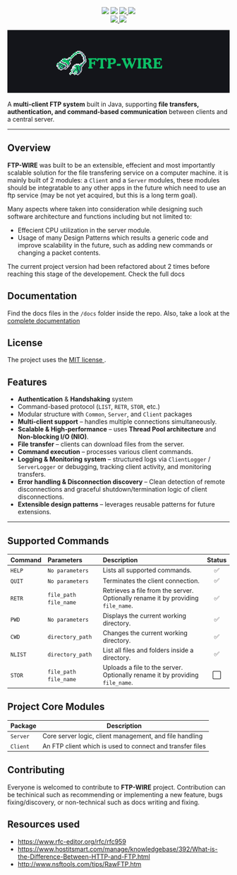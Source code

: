 <p align="center">
  <img src='https://img.shields.io/badge/Java-8%2B-blue?logo=java&logoColor=white' />
  <img src='https://img.shields.io/badge/build-passing-brightgreen' />
  <a href="https://github.com/makaty95/ftp-wire/blob/master/LICENSE">
    <img src="https://img.shields.io/badge/license-MIT-yellow" />
  </a>
  <a href="https://github.com/makaty95/ftp-wire/issues">
    <img src="https://img.shields.io/github/issues/makaty95/ftp-wire" />
  </a>
  <br>
  <a href="https://github.com/makaty95/ftp-wire/forks">
    <img src="https://img.shields.io/github/forks/makaty95/ftp-server?style=social" />
  </a>
  <img src='https://img.shields.io/github/stars/makaty95/ftp-server?style=social' />


</p>

![ftp-wire-logo](docs/docs/images/ftp-wire-logo.png)

A **multi-client FTP system** built in Java, supporting **file transfers, authentication, and command-based communication** between clients and a central server.

---

## Overview
**FTP-WIRE** was built to be an extensible, effecient and most importantly scalable solution for the file transfering service on a computer machine. it is mainly built of 2 modules: a `Client` and a `Server` modules, these modules should be integratable to any other apps in the future which need to use an ftp service (may be not yet acquired, but this is a long term goal).

Many aspects where taken into consideration while designing such software architecture and functions including but not limited to:

- Effecient CPU utilization in the server module.
- Usage of many Design Patterns which results a generic code and improve scalability in the future, such as adding new commands or changing a
  packet contents.

The current project version had been refactored about 2 times before reaching this stage of the developement.
Check the full docs

## Documentation
Find the docs files in the `/docs` folder inside the repo.
Also, take a look at the <a href="https://makaty95.github.io/ftp-wire/" target="_blank">complete documentation</a> 

## License
The project uses the <a href="https://en.wikipedia.org/wiki/MIT_License" target="_blank"> MIT license </a>.


## Features
- **Authentication** & **Handshaking** system
- Command-based protocol (`LIST`, `RETR`, `STOR`, etc.)
- Modular structure with `Common`, `Server`, and `Client` packages
- **Multi-client support** – handles multiple connections simultaneously.
- **Scalable & High-performance** – uses **Thread Pool architecture** and **Non-blocking I/O (NIO)**.
- **File transfer** – clients can download files from the server.
- **Command execution** – processes various client commands.
- **Logging & Monitoring system** – structured logs via `ClientLogger` / `ServerLogger` or debugging, tracking client activity, and monitoring transfers.
- **Error handling & Disconnection discovery** – Clean detection of remote disconnections and graceful shutdown/termination logic of client disconnections.
- **Extensible design patterns** – leverages reusable patterns for future extensions.

---


## Supported Commands

| Command | Parameters              | Description                                                                      | Status |
| :------ | :---------------------- | :------------------------------------------------------------------------------- |:------:|
| `HELP`  | `No parameters`         | Lists all supported commands.                                                    |   ✅    |
| `QUIT`  | `No parameters`         | Terminates the client connection.                                                |   ✅    |
| `RETR`  | `file_path` `file_name` | Retrieves a file from the server. Optionally rename it by providing `file_name`. |   ✅    |
| `PWD`   | `No parameters`         | Displays the current working directory.                                          |   ✅    |
| `CWD`   | `directory_path`        | Changes the current working directory.                                           |   ✅    |
| `NLIST` | `directory_path`        | List all files and folders inside a directory.                                   |   ✅    |
| `STOR`  | `file_path` `file_name` | Uploads a file to the server. Optionally rename it by providing `file_name`.     |   ⬜    |


## Project Core Modules

| Package  | Description                                                 |
| -------- | ----------------------------------------------------------- |
| `Server` | Core server logic, client management, and file handling     |
| `Client` | An FTP client which is used to connect and transfer files   |


## Contributing
Everyone is welcomed to contribute to **FTP-WIRE** project. Contribution can be techinical such as recommending or implementing a new feature, bugs fixing/discovery, or non-technical such as docs writing and fixing.

## Resources used
- https://www.rfc-editor.org/rfc/rfc959
- https://www.hostitsmart.com/manage/knowledgebase/392/What-is-the-Difference-Between-HTTP-and-FTP.html
- http://www.nsftools.com/tips/RawFTP.htm
